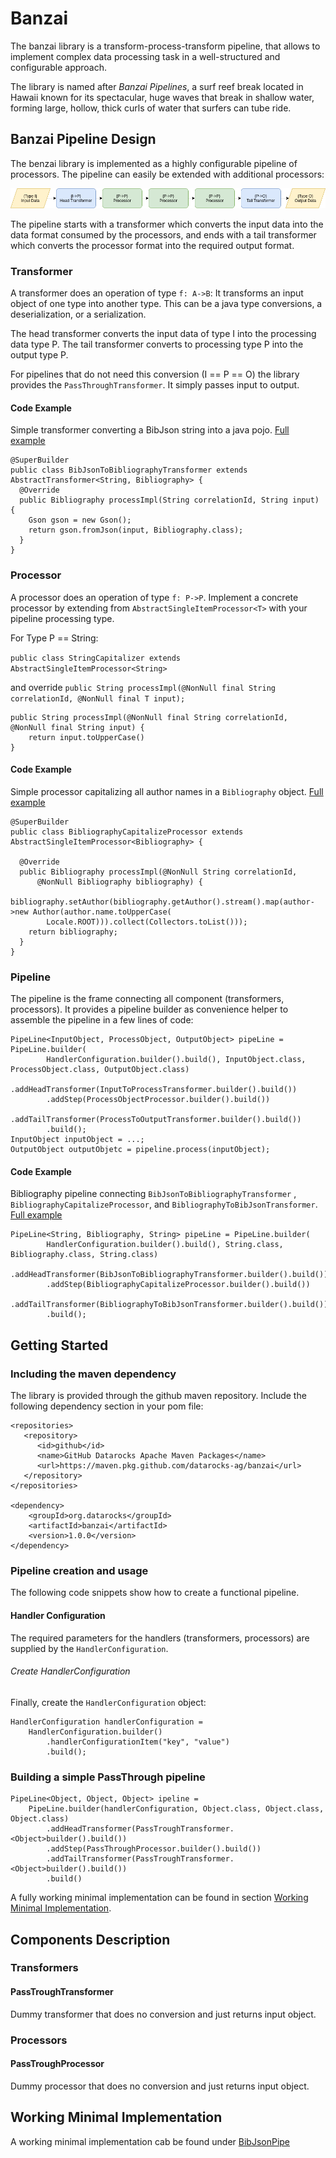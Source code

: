 # Banzai

The banzai library is a transform-process-transform pipeline, that allows to implement complex data
processing task in a well-structured and configurable approach.

The library is named after  _Banzai Pipelines_, a surf reef break located in Hawaii known for its 
spectacular, huge waves that break in shallow water, forming large, hollow, thick curls of water
that surfers can tube ride.

## Banzai Pipeline Design

The benzai library is implemented as a highly configurable pipeline of processors. The pipeline can
easily be extended with additional processors:

![Abstract Pipeline](doc/images/abstract-pipeline.png)

The pipeline starts with a transformer which converts the input data into the data format consumed
by the processors, and ends with a tail transformer which converts the processor format into the
required output format.

### Transformer

A transformer does an operation of type `f: A->B`: It transforms an input object of one type into
another type. This can be a java type conversions, a deserialization, or a serialization.

The head transformer converts the input data of type I into the processing data type P. The tail
transformer converts to processing type P into the output type P.

For pipelines that do not need this conversion (I == P == O) the library provides the
`PassThroughTransformer`. It simply passes input to output.

#### Code Example

Simple transformer converting a BibJson string into a java
pojo. [Full example](src/main/java/org/datarocks/banzai/examples/bibjsonpipe/BibJsonToBibliographyTransformer.java)

```
@SuperBuilder
public class BibJsonToBibliographyTransformer extends AbstractTransformer<String, Bibliography> {
  @Override
  public Bibliography processImpl(String correlationId, String input) {
    Gson gson = new Gson();
    return gson.fromJson(input, Bibliography.class);
  }
}
```

### Processor

A processor does an operation of type `f: P->P`. Implement a concrete processor by extending
from `AbstractSingleItemProcessor<T>` with your pipeline processing type.

For Type P == String:

`public class StringCapitalizer extends AbstractSingleItemProcessor<String>`

and
override `public String processImpl(@NonNull final String correlationId, @NonNull final T input);`

```
public String processImpl(@NonNull final String correlationId, @NonNull final String input) {
    return input.toUpperCase()
}
```

#### Code Example

Simple processor capitalizing all author names in a `Bibliography`
object. [Full example](src/main/java/org/datarocks/banzai/examples/bibjsonpipe/BibliographyCapitalizeProcessor.java)

```
@SuperBuilder
public class BibliographyCapitalizeProcessor extends AbstractSingleItemProcessor<Bibliography> {

  @Override
  public Bibliography processImpl(@NonNull String correlationId,
      @NonNull Bibliography bibliography) {
    bibliography.setAuthor(bibliography.getAuthor().stream().map(author->new Author(author.name.toUpperCase(
        Locale.ROOT))).collect(Collectors.toList()));
    return bibliography;
  }
}
```

### Pipeline

The pipeline is the frame connecting all component (transformers, processors). It provides a
pipeline builder as convenience helper to assemble the pipeline in a few lines of code:
```
PipeLine<InputObject, ProcessObject, OutputObject> pipeLine = PipeLine.builder(
        HandlerConfiguration.builder().build(), InputObject.class, ProcessObject.class, OutputObject.class)
        .addHeadTransformer(InputToProcessTransformer.builder().build())
        .addStep(ProcessObjectProcessor.builder().build())
        .addTailTransformer(ProcessToOutputTransformer.builder().build())
        .build();
InputObject inputObject = ...;
OutputObject outputObjetc = pipeline.process(inputObject);
```

#### Code Example

Bibliography pipeline connecting `BibJsonToBibliographyTransformer`
, `BibliographyCapitalizeProcessor`, and `BibliographyToBibJsonTransformer`.
[Full example](src/main/java/org/datarocks/banzai/examples/bibjsonpipe/BibJsonPipeline.java)

```
PipeLine<String, Bibliography, String> pipeLine = PipeLine.builder(
        HandlerConfiguration.builder().build(), String.class, Bibliography.class, String.class)
        .addHeadTransformer(BibJsonToBibliographyTransformer.builder().build())
        .addStep(BibliographyCapitalizeProcessor.builder().build())
        .addTailTransformer(BibliographyToBibJsonTransformer.builder().build())
        .build();
```

## Getting Started

### Including the maven dependency

The library is provided through the github maven repository. Include the following dependency
section in your pom file:

```
<repositories>
   <repository>
      <id>github</id>
      <name>GitHub Datarocks Apache Maven Packages</name>
      <url>https://maven.pkg.github.com/datarocks-ag/banzai</url>
   </repository>
</repositories>

<dependency>
    <groupId>org.datarocks</groupId>
    <artifactId>banzai</artifactId>
    <version>1.0.0</version>
</dependency>
```

### Pipeline creation and usage

The following code snippets show how to create a functional pipeline.

#### Handler Configuration

The required parameters for the handlers (transformers, processors) are supplied by
the `HandlerConfiguration`.

###### Create HandlerConfiguration

Finally, create the `HandlerConfiguration` object:

```
HandlerConfiguration handlerConfiguration = 
    HandlerConfiguration.builder()
        .handlerConfigurationItem("key", "value")
        .build();
```

### Building a simple PassThrough pipeline

```
PipeLine<Object, Object, Object> ipeline = 
    PipeLine.builder(handlerConfiguration, Object.class, Object.class, Object.class)
        .addHeadTransformer(PassTroughTransformer.<Object>builder().build())
        .addStep(PassThroughProcessor.builder().build())
        .addTailTransformer(PassTroughTransformer.<Object>builder().build())
        .build()
```

A fully working minimal implementation can be found in
section [Working Minimal Implementation](#working-minimal-implementation).

## Components Description

### Transformers

#### PassTroughTransformer

Dummy transformer that does no conversion and just returns input object.

### Processors

#### PassTroughProcessor

Dummy processor that does no conversion and just returns input object.

## Working Minimal Implementation
A working minimal implementation cab be found under [BibJsonPipe](src/main/java/org/datarocks/banzai/examples/bibjsonpipe)